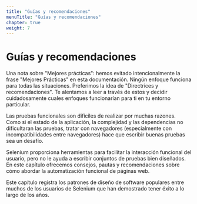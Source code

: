 ```yaml
---
title: "Guías y recomendaciones"
menuTitle: "Guías y recomendaciones"
chapter: true
weight: 7
---
```


# Guías y recomendaciones

Una nota sobre "Mejores prácticas": hemos evitado 
intencionalmente la frase "Mejores Prácticas" en esta 
documentación. Ningún enfoque funciona para todas las 
situaciones. Preferimos la idea de "Directrices y 
recomendaciones". Te alentamos a leer a través de estos y 
decidir cuidadosamente cuales enfoques funcionarían para ti en tu 
entorno particular. 

Las pruebas funcionales son difíciles de realizar por muchas 
razones. Como si el estado de la aplicación, la complejidad y 
las dependencias no dificultaran las pruebas, tratar con 
navegadores (especialmente con incompatibilidades entre 
navegadores) hace que escribir buenas pruebas sea un desafío. 

Selenium proporciona herramientas para facilitar la interacción 
funcional del usuario, pero no le ayuda a escribir conjuntos de 
pruebas bien diseñados. En este capítulo ofrecemos consejos, 
pautas y recomendaciones sobre cómo abordar la automatización 
funcional de páginas web. 

Este capítulo registra los patrones de diseño de software 
populares entre muchos de los usuarios de Selenium que han 
demostrado tener éxito a lo largo de los años.